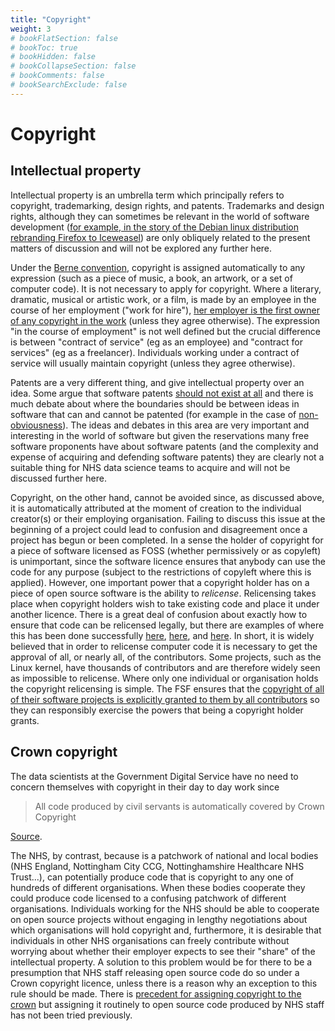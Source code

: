 ```yaml
---
title: "Copyright"
weight: 3
# bookFlatSection: false
# bookToc: true
# bookHidden: false
# bookCollapseSection: false
# bookComments: false
# bookSearchExclude: false
---
```


# Copyright

## Intellectual property

Intellectual property is an umbrella term which principally refers to copyright, trademarking, design rights, and patents. Trademarks and design rights, although they can sometimes be relevant in the world of software development ([for example, in the story of the Debian linux distribution rebranding Firefox to Iceweasel](https://en.wikipedia.org/wiki/Mozilla_software_rebranded_by_Debian)) are only obliquely related to the present matters of discussion and will not be explored any further here.

Under the [Berne convention](https://en.wikipedia.org/wiki/Copyright), copyright is assigned automatically to any expression (such as a piece of music, a book, an artwork, or a set of computer code). It is not necessary to apply for copyright. Where a literary, dramatic, musical or artistic work, or a film, is made by an employee in the course of her employment ("work for hire"), [her employer is the first owner of any copyright in the work](https://en.wikipedia.org/wiki/Copyright#Ownership) (unless they agree otherwise). The expression "in the course of employment" is not well defined but the crucial difference is between "contract of service" (eg as an employee) and "contract for services" (eg as a freelancer). Individuals working under a contract of service will usually maintain copyright (unless they agree otherwise).

Patents are a very different thing, and give intellectual property over an idea. Some argue that software patents [should not exist at all](https://www.gnu.org/philosophy/software-patents.en.html) and there is much debate about where the boundaries should be between ideas in software that can and cannot be patented (for example in the case of [non-obviousness](https://webarchive.nationalarchives.gov.uk/20140603152456/http://www.ipo.gov.uk/response-inventive.pdf)). The ideas and debates in this area are very important and interesting in the world of software but given the reservations many free software proponents have about software patents (and the complexity and expense of acquiring and defending software patents) they are clearly not a suitable thing for NHS data science teams to acquire and will not be discussed further here.

Copyright, on the other hand, cannot be avoided since, as discussed above, it is automatically attributed at the moment of creation to the individual creator(s) or their employing organisation. Failing to discuss this issue at the beginning of a project could lead to confusion and disagreement once a project has begun or been completed. In a sense the holder of copyright for a piece of software licensed as FOSS (whether permissively or as copyleft) is unimportant, since the software licence ensures that anybody can use the code for any purpose (subject to the restrictions of copyleft where this is applied). However, one important power that a copyright holder has on a piece of open source software is the ability to *relicense*. Relicensing takes place when copyright holders wish to take existing code and place it under another licence. There is a great deal of confusion about exactly how to ensure that code can be relicensed legally, but there are examples of where this has been done successfully [here](https://dolphin-emu.org/blog/2015/05/25/relicensing-dolphin/), [here](https://blogs.fsfe.org/ciaran/?p=58), and [here](https://www-archive.mozilla.org/mpl/relicensing-faq). In short, it is widely believed that in order to relicense computer code it is necessary to get the approval of all, or nearly all, of the contributors. Some projects, such as the Linux kernel, have thousands of contributors and are therefore widely seen as impossible to relicense. Where only one individual or organisation holds the copyright relicensing is simple. The FSF ensures that the [copyright of all of their software projects is explicitly granted to them by all contributors](https://www.gnu.org/licenses/why-assign.en.html) so they can responsibly exercise the powers that being a copyright holder grants.

## Crown copyright

The data scientists at the Government Digital Service have no need to concern themselves with copyright in their day to day work since

>All code produced by civil servants is automatically covered by Crown Copyright

[Source](https://www.gov.uk/service-manual/technology/making-source-code-open-and-reusable#licensing-your-code).

The NHS, by contrast, because is a patchwork of national and local bodies (NHS England, Nottingham City CCG, Nottinghamshire Healthcare NHS Trust...), can potentially produce code that is copyright to any one of hundreds of different organisations. When these bodies cooperate they could produce code licensed to a confusing patchwork of different organisations. Individuals working for the NHS should be able to cooperate on open source projects without engaging in lengthy negotiations about which organisations will hold copyright and, furthermore, it is desirable that individuals in other NHS organisations can freely contribute without worrying about whether their employer expects to see their "share" of the intellectual property. A solution to this problem would be for there to be a presumption that NHS staff releasing open source code do so under a Crown copyright licence, unless there is a reason why an exception to this rule should be made. There is [precedent for assigning copyright to the crown](https://en.wikipedia.org/wiki/Crown_copyright#United_Kingdom) but assigning it routinely to open source code produced by NHS staff has not been tried previously.




